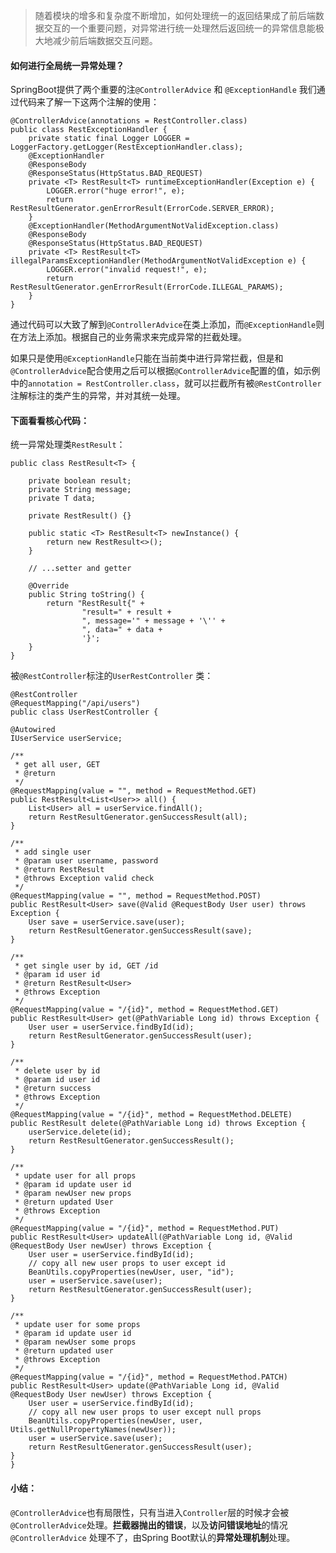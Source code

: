 > 随着模块的增多和复杂度不断增加，如何处理统一的返回结果成了前后端数据交互的一个重要问题，对异常进行统一处理然后返回统一的异常信息能极大地减少前后端数据交互问题。  
   
#### 如何进行全局统一异常处理？  
  
  SpringBoot提供了两个重要的注`@ControllerAdvice` 和 `@ExceptionHandle` 我们通过代码来了解一下这两个注解的使用：  
    
    @ControllerAdvice(annotations = RestController.class)
    public class RestExceptionHandler {
        private static final Logger LOGGER = LoggerFactory.getLogger(RestExceptionHandler.class);
        @ExceptionHandler
        @ResponseBody
        @ResponseStatus(HttpStatus.BAD_REQUEST)
        private <T> RestResult<T> runtimeExceptionHandler(Exception e) {
            LOGGER.error("huge error!", e);
            return RestResultGenerator.genErrorResult(ErrorCode.SERVER_ERROR);
        }
        @ExceptionHandler(MethodArgumentNotValidException.class)
        @ResponseBody
        @ResponseStatus(HttpStatus.BAD_REQUEST)
        private <T> RestResult<T> illegalParamsExceptionHandler(MethodArgumentNotValidException e) {
            LOGGER.error("invalid request!", e);
            return RestResultGenerator.genErrorResult(ErrorCode.ILLEGAL_PARAMS);
        }
    }  
      
通过代码可以大致了解到`@ControllerAdvice`在类上添加，而`@ExceptionHandle`则在方法上添加。根据自己的业务需求来完成异常的拦截处理。    
  
如果只是使用`@ExceptionHandle`只能在当前类中进行异常拦截，但是和`@ControllerAdvice`配合使用之后可以根据`@ControllerAdvice`配置的值，如示例中的`annotation = RestController.class`，就可以拦截所有被`@RestController` 注解标注的类产生的异常，并对其统一处理。  
  
#### 下面看看核心代码：  
  
  统一异常处理类`RestResult`：  
    
    public class RestResult<T> {

        private boolean result;
        private String message;
        private T data;

        private RestResult() {}
    
        public static <T> RestResult<T> newInstance() {
            return new RestResult<>();
        }

        // ...setter and getter

        @Override
        public String toString() {
            return "RestResult{" +
                    "result=" + result +
                    ", message='" + message + '\'' +
                    ", data=" + data +
                    '}';
        }
    }  
      
  被`@RestController`标注的`UserRestController` 类： 
    
    @RestController
    @RequestMapping("/api/users")
    public class UserRestController {

    @Autowired
    IUserService userService;

    /**
     * get all user, GET
     * @return
     */
    @RequestMapping(value = "", method = RequestMethod.GET)
    public RestResult<List<User>> all() {
        List<User> all = userService.findAll();
        return RestResultGenerator.genSuccessResult(all);
    }

    /**
     * add single user
     * @param user username, password
     * @return RestResult
     * @throws Exception valid check
     */
    @RequestMapping(value = "", method = RequestMethod.POST)
    public RestResult<User> save(@Valid @RequestBody User user) throws Exception {
        User save = userService.save(user);
        return RestResultGenerator.genSuccessResult(save);
    }

    /**
     * get single user by id, GET /id
     * @param id user id
     * @return RestResult<User>
     * @throws Exception
     */
    @RequestMapping(value = "/{id}", method = RequestMethod.GET)
    public RestResult<User> get(@PathVariable Long id) throws Exception {
        User user = userService.findById(id);
        return RestResultGenerator.genSuccessResult(user);
    }

    /**
     * delete user by id
     * @param id user id
     * @return success
     * @throws Exception
     */
    @RequestMapping(value = "/{id}", method = RequestMethod.DELETE)
    public RestResult delete(@PathVariable Long id) throws Exception {
        userService.delete(id);
        return RestResultGenerator.genSuccessResult();
    }

    /**
     * update user for all props
     * @param id update user id
     * @param newUser new props
     * @return updated User
     * @throws Exception
     */
    @RequestMapping(value = "/{id}", method = RequestMethod.PUT)
    public RestResult<User> updateAll(@PathVariable Long id, @Valid @RequestBody User newUser) throws Exception {
        User user = userService.findById(id);
        // copy all new user props to user except id
        BeanUtils.copyProperties(newUser, user, "id");
        user = userService.save(user);
        return RestResultGenerator.genSuccessResult(user);
    }

    /**
     * update user for some props
     * @param id update user id
     * @param newUser some props
     * @return updated user
     * @throws Exception
     */
    @RequestMapping(value = "/{id}", method = RequestMethod.PATCH)
    public RestResult<User> update(@PathVariable Long id, @Valid @RequestBody User newUser) throws Exception {
        User user = userService.findById(id);
        // copy all new user props to user except null props
        BeanUtils.copyProperties(newUser, user, Utils.getNullPropertyNames(newUser));
        user = userService.save(user);
        return RestResultGenerator.genSuccessResult(user);
    }
    }  
      
 
#### 小结：  
`@ControllerAdvice`也有局限性，只有当进入`Controller`层的时候才会被`@ControllerAdvice`处理。**拦截器抛出的错误**，以及**访问错误地址**的情况`@ControllerAdvice` 处理不了，由Spring Boot默认的**异常处理机制**处理。